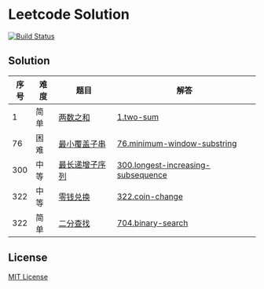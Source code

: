 Leetcode Solution
===

[![Build Status][circleci-image]][circleci-url]

## Solution

| 序号 | 难度 | 题目 | 解答 |
| --- | --- | --- | --- |
| 1 | 简单 | [两数之和](https://leetcode-cn.com/problems/two-sum) | [1.two-sum](solution/1.two-sum.js) |
| 76 | 困难 | [最小覆盖子串](https://leetcode-cn.com/problems/minimum-window-substring) | [76.minimum-window-substring](solution/76.minimum-window-substring.js) |
| 300 | 中等 | [最长递增子序列](https://leetcode-cn.com/problems/longest-increasing-subsequence) | [300.longest-increasing-subsequence](solution/300.longest-increasing-subsequence.js) |
| 322 | 中等 | [零钱兑换](https://leetcode-cn.com/problems/coin-change) | [322.coin-change](solution/322.coin-change.js) |
| 322 | 简单 | [二分查找](https://leetcode-cn.com/problems/binary-search) | [704.binary-search](solution/704.binary-search.js) |

## License

[MIT License](http://en.wikipedia.org/wiki/MIT_License)

[circleci-url]: https://circleci.com/gh/ali322/leetcode
[circleci-image]: 	https://img.shields.io/circleci/project/github/ali322/leetcode.svg?style=flat